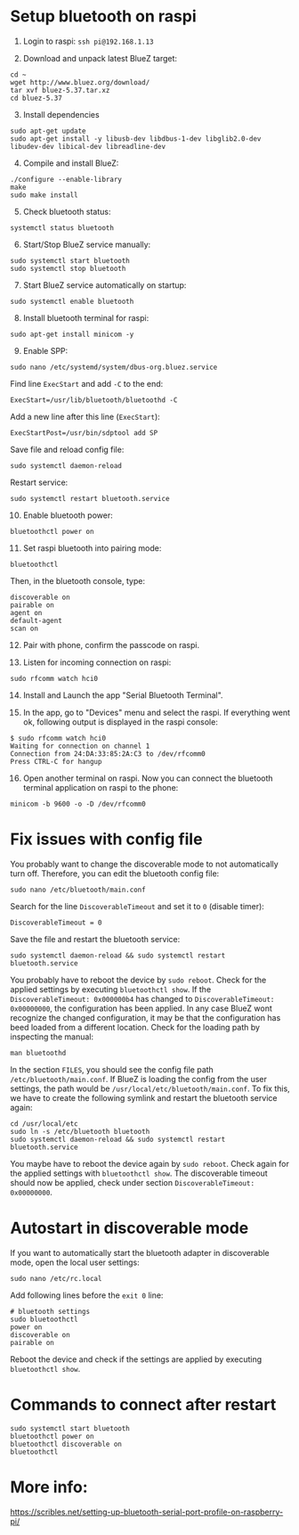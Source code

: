 # Setup bluetooth on raspi

1. Login to raspi: `ssh pi@192.168.1.13`

2. Download and unpack latest BlueZ target: 
```
cd ~
wget http://www.bluez.org/download/
tar xvf bluez-5.37.tar.xz
cd bluez-5.37
```

3. Install dependencies
```
sudo apt-get update
sudo apt-get install -y libusb-dev libdbus-1-dev libglib2.0-dev libudev-dev libical-dev libreadline-dev
```

4. Compile and install BlueZ:
```
./configure --enable-library
make
sudo make install
```

5. Check bluetooth status:
```
systemctl status bluetooth
```

6. Start/Stop BlueZ service manually:
```
sudo systemctl start bluetooth
sudo systemctl stop bluetooth
```

7. Start BlueZ service automatically on startup:
```
sudo systemctl enable bluetooth
```

8. Install bluetooth terminal for raspi:
```
sudo apt-get install minicom -y
```

9. Enable SPP:
```
sudo nano /etc/systemd/system/dbus-org.bluez.service
```
Find line `ExecStart` and add `-C` to the end:
```
ExecStart=/usr/lib/bluetooth/bluetoothd -C
```
Add a new line after this line (`ExecStart`):
```
ExecStartPost=/usr/bin/sdptool add SP
```
Save file and reload config file:
```
sudo systemctl daemon-reload
```
Restart service:
```
sudo systemctl restart bluetooth.service
```

10. Enable bluetooth power:
```
bluetoothctl power on
```

11. Set raspi bluetooth into pairing mode:
```
bluetoothctl
```
Then, in the bluetooth console, type:
```
discoverable on
pairable on
agent on
default-agent
scan on
```

12. Pair with phone, confirm the passcode on raspi. 

13. Listen for incoming connection on raspi:
```
sudo rfcomm watch hci0
```

14. Install and Launch the app "Serial Bluetooth Terminal".

15. In the app, go to "Devices" menu and select the raspi. If everything went ok, following output is displayed in the raspi console:
```
$ sudo rfcomm watch hci0
Waiting for connection on channel 1
Connection from 24:DA:33:85:2A:C3 to /dev/rfcomm0
Press CTRL-C for hangup
```

16. Open another terminal on raspi. Now you can connect the bluetooth terminal application on raspi to the phone:
```
minicom -b 9600 -o -D /dev/rfcomm0
```


# Fix issues with config file
You probably want to change the discoverable mode to not automatically turn off. Therefore, you can edit the bluetooth config file:
```
sudo nano /etc/bluetooth/main.conf
```
Search for the line `DiscoverableTimeout` and set it to `0` (disable timer):
```
DiscoverableTimeout = 0
```
Save the file and restart the bluetooth service:
```
sudo systemctl daemon-reload && sudo systemctl restart bluetooth.service
```
You probably have to reboot the device by `sudo reboot`.
Check for the applied settings by executing `bluetoothctl show`. If the `DiscoverableTimeout: 0x000000b4` has changed to `DiscoverableTimeout: 0x00000000`, the configuration has been applied.
In any case BlueZ wont recognize the changed configuration, it may be that the configuration has beed loaded from a different location. Check for the loading path by inspecting the manual:
```
man bluetoothd
```
In the section `FILES`, you should see the config file path `/etc/bluetooth/main.conf`. If BlueZ is loading the config from the user settings, the path would be `/usr/local/etc/bluetooth/main.conf`. 
To fix this, we have to create the following symlink and restart the bluetooth service again:
```
cd /usr/local/etc
sudo ln -s /etc/bluetooth bluetooth
sudo systemctl daemon-reload && sudo systemctl restart bluetooth.service
```
You maybe have to reboot the device again by `sudo reboot`.
Check again for the applied settings with `bluetoothctl show`. The discoverable timeout should now be applied, check under section `DiscoverableTimeout: 0x00000000`.

# Autostart in discoverable mode
If you want to automatically start the bluetooth adapter in discoverable mode, open the local user settings:
```
sudo nano /etc/rc.local
```
Add following lines before the `exit 0` line:
```
# bluetooth settings
sudo bluetoothctl 
power on
discoverable on
pairable on
```
Reboot the device and check if the settings are applied by executing `bluetoothctl show`.


# Commands to connect after restart
```
sudo systemctl start bluetooth
bluetoothctl power on
bluetoothctl discoverable on
bluetoothctl 
```



# More info:
https://scribles.net/setting-up-bluetooth-serial-port-profile-on-raspberry-pi/